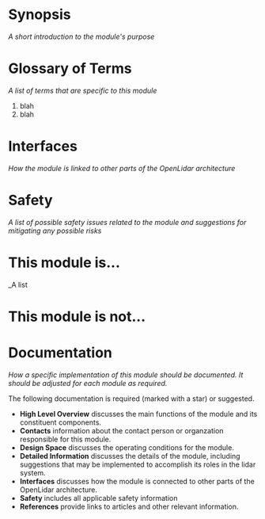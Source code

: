 # Synopsis
_A short introduction to the module's purpose_

# Glossary of Terms
_A list of terms that are specific to this module_
1. blah
2. blah

# Interfaces
_How the module is linked to other parts of the OpenLidar architecture_

# Safety
_A list of possible safety issues related to the module and suggestions for mitigating any possible risks_

# This module is...
_A list 

# This module is not...


# Documentation
_How a specific implementation of this module should be documented. It should be adjusted for each module as required._

The following documentation is required (marked with a star) or suggested.
- **High Level Overview** discusses the main functions of the module and its constituent components.
- **Contacts** information about the contact person or organzation responsible for this module.
- **Design Space** discusses the operating conditions for the module.
- **Detailed Information** discusses the details of the module, including suggestions that may be implemented to accomplish its roles in the lidar system.
- **Interfaces** discusses how the module is connected to other parts of the OpenLidar architecture.
- **Safety** includes all applicable safety information
- **References** provide links to articles and other relevant information.
